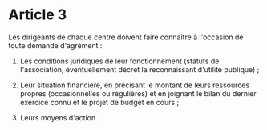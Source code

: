 # Article 3

Les dirigeants de chaque centre doivent faire connaître à l'occasion de toute demande d'agrément :

1. Les conditions juridiques de leur fonctionnement (statuts de l'association, éventuellement décret la reconnaissant d'utilité publique) ;

2. Leur situation financière, en précisant le montant de leurs ressources propres (occasionnelles ou régulières) et en joignant le bilan du dernier exercice connu et le projet de budget en cours ;

3. Leurs moyens d'action.
